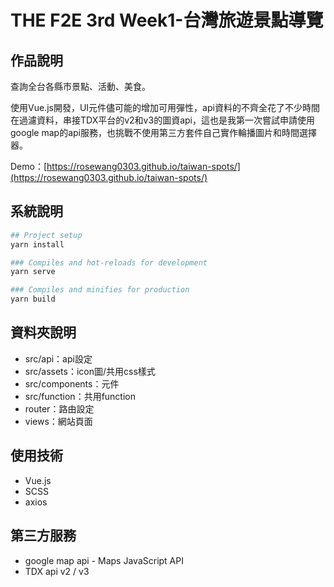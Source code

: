 # THE F2E 3rd Week1-台灣旅遊景點導覽

## 作品說明
查詢全台各縣市景點、活動、美食。

使用Vue.js開發，UI元件儘可能的增加可用彈性，api資料的不齊全花了不少時間在過濾資料，串接TDX平台的v2和v3的圖資api，這也是我第一次嘗試申請使用google map的api服務，也挑戰不使用第三方套件自己實作輪播圖片和時間選擇器。

Demo：[https://rosewang0303.github.io/taiwan-spots/](https://rosewang0303.github.io/taiwan-spots/)

## 系統說明
```bash
## Project setup
yarn install

### Compiles and hot-reloads for development
yarn serve

### Compiles and minifies for production
yarn build
```

## 資料夾說明
* src/api：api設定
* src/assets：icon圖/共用css樣式
* src/components：元件
* src/function：共用function
* router：路由設定
* views：網站頁面


## 使用技術
* Vue.js
* SCSS
* axios


## 第三方服務
* google map api - Maps JavaScript API
* TDX api v2 / v3
